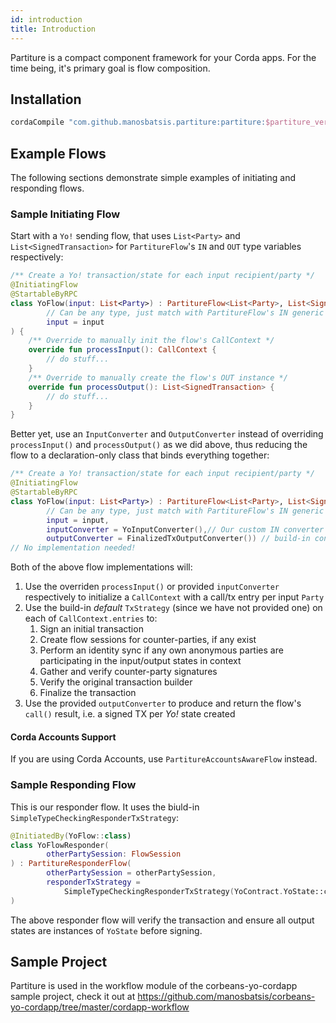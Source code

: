 ```yaml
---
id: introduction
title: Introduction
---
```


Partiture is a compact component framework for your Corda apps.
For the time being, it's primary goal is flow composition. 

## Installation

```groovy
cordaCompile "com.github.manosbatsis.partiture:partiture:$partiture_version"
```

## Example Flows

The following sections demonstrate simple examples of initiating and 
responding flows.

### Sample Initiating Flow 

Start with a `Yo!` sending flow, that uses `List<Party>` and `List<SignedTransaction>` 
for `PartitureFlow`'s `IN` and `OUT` type variables respectively:

```kotlin
/** Create a Yo! transaction/state for each input recipient/party */
@InitiatingFlow
@StartableByRPC
class YoFlow(input: List<Party>) : PartitureFlow<List<Party>, List<SignedTransaction>>(
        // Can be any type, just match with PartitureFlow's IN generic argument above
        input = input 
) {
    /** Override to manually init the flow's CallContext */
    override fun processInput(): CallContext {
        // do stuff...
    }
    /** Override to manually create the flow's OUT instance */
    override fun processOutput(): List<SignedTransaction> {
        // do stuff...
    }
}
```

Better yet, use an `InputConverter` and `OutputConverter` instead of 
overriding `processInput()` and `processOutput()` as we did above, 
thus reducing the flow to a declaration-only class that binds everything together:

```kotlin
/** Create a Yo! transaction/state for each input recipient/party */
@InitiatingFlow
@StartableByRPC
class YoFlow(input: List<Party>) : PartitureFlow<List<Party>, List<SignedTransaction>>(
        // Can be any type, just match with PartitureFlow's IN generic argument above
        input = input, 
        inputConverter = YoInputConverter(),// Our custom IN converter
        outputConverter = FinalizedTxOutputConverter()) // build-in converter matching OUT
// No implementation needed!   
```

Both of the above flow implementations will:
 
 1. Use the overriden `processInput()` or provided `inputConverter` respectively to initialize a `CallContext` with a call/tx entry per input `Party`
 2. Use the build-in _default_ `TxStrategy` (since we have not provided one) on each of `CallContext.entries` to:
 	1. Sign an initial transaction
 	2. Create flow sessions for counter-parties, if any exist
 	3. Perform an identity sync if any own anonymous parties are participating in the input/output states in context
	4. Gather and verify counter-party signatures
	5. Verify the original transaction builder
	6. Finalize the transaction
3. Use the provided `outputConverter` to produce and return the flow's `call()` result, i.e. a signed TX per _Yo!_ state created


#### Corda Accounts Support

If you are using Corda Accounts, use `PartitureAccountsAwareFlow` instead.

### Sample Responding Flow 

This is our responder flow. It uses the biuld-in  `SimpleTypeCheckingResponderTxStrategy`:

```kotlin
@InitiatedBy(YoFlow::class)
class YoFlowResponder(
        otherPartySession: FlowSession
) : PartitureResponderFlow(
        otherPartySession = otherPartySession,
        responderTxStrategy = 
        	SimpleTypeCheckingResponderTxStrategy(YoContract.YoState::class.java)
)
```

The above responder flow will verify the transaction 
and ensure all output states are instances of `YoState` before signing.

## Sample Project

Partiture is used in the workflow module of the corbeans-yo-cordapp sample project, 
check it out at https://github.com/manosbatsis/corbeans-yo-cordapp/tree/master/cordapp-workflow
